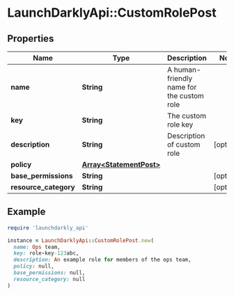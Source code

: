 # LaunchDarklyApi::CustomRolePost

## Properties

| Name | Type | Description | Notes |
| ---- | ---- | ----------- | ----- |
| **name** | **String** | A human-friendly name for the custom role |  |
| **key** | **String** | The custom role key |  |
| **description** | **String** | Description of custom role | [optional] |
| **policy** | [**Array&lt;StatementPost&gt;**](StatementPost.md) |  |  |
| **base_permissions** | **String** |  | [optional] |
| **resource_category** | **String** |  | [optional] |

## Example

```ruby
require 'launchdarkly_api'

instance = LaunchDarklyApi::CustomRolePost.new(
  name: Ops team,
  key: role-key-123abc,
  description: An example role for members of the ops team,
  policy: null,
  base_permissions: null,
  resource_category: null
)
```

